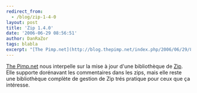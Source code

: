 ```yaml
---
redirect_from:
  - /blog/zip-1-4-0
layout: post
title: 'Zip 1.4.0'
date: '2006-06-29 08:56:51'
author: DanRaZor
tags: blabla
excerpt: "[The Pimp.net](http://blog.thepimp.net/index.php/2006/06/29/83-zip-140-let-comment-it) nous interpelle sur la mise à jour d'une bibliothèque de [Zip](http://pecl.php.net/get/zip-1.4.1.tgz).     \nElle supporte dorénavant les commentaires dans les zips,   mais elle reste une bibliothèque complète de gestion de Zip   trés pratique pour      …"
---
```


[The Pimp.net](http://blog.thepimp.net/index.php/2006/06/29/83-zip-140-let-comment-it) nous interpelle sur la mise à jour d'une bibliothèque de [Zip](http://pecl.php.net/get/zip-1.4.1.tgz).
Elle supporte dorénavant les commentaires dans les zips,   mais elle reste une bibliothèque complète de gestion de Zip   trés pratique pour ceux que ça intéresse.
